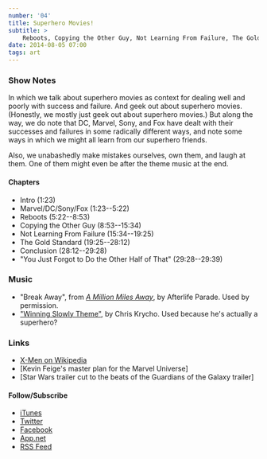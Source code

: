 ```yaml
---
number: '04'
title: Superhero Movies!
subtitle: >
    Reboots, Copying the Other Guy, Not Learning From Failure, The Gold Standard
date: 2014-08-05 07:00
tags: art
---
```


### Show Notes

In which we talk about superhero movies as context for dealing well and poorly
with success and failure. And geek out about superhero movies. (Honestly, we
mostly just geek out about superhero movies.) But along the way, we do note that
DC, Marvel, Sony, and Fox have dealt with their successes and failures in some
radically different ways, and note some ways in which we might all learn from
our superhero friends.

Also, we unabashedly make mistakes ourselves, own them, and laugh at them. One
of them might even be after the theme music at the end.

#### Chapters

  - Intro (1:23)
  - Marvel/DC/Sony/Fox (1:23--5:22)
  - Reboots (5:22--8:53)
  - Copying the Other Guy (8:53--15:34)
  - Not Learning From Failure (15:34--19:25)
  - The Gold Standard (19:25--28:12)
  - Conclusion (28:12--29:28)
  - "You Just Forgot to Do the Other Half of That" (29:28--29:39)

### Music

  - "Break Away", from [_A Million Miles Away_], by Afterlife Parade. Used by
    permission.
  - ["Winning Slowly Theme"], by Chris Krycho. Used because he's actually a
    superhero?

[_A Million Miles Away_]: //afterlifeparade.bandcamp.com/album/a-million-miles-away
["Winning Slowly Theme"]: //soundcloud.com/chriskrycho/winning-slowly

### Links

  - [X-Men on Wikipedia][xmen]
  - [Kevin Feige's master plan for the Marvel Universe]
  - [Star Wars trailer cut to the beats of the Guardians of the Galaxy trailer]

[xmen]: //en.wikipedia.org/wiki/X-Men_(film_series)
[master plan]: //www.wired.com/2013/08/kevin-feige-marvel-dc-movies/all/
[sw]: //www.youtube.com/watch?v=TLyNMSkTiGg

#### Follow/Subscribe

  - [iTunes](//itunes.apple.com/us/podcast/winning-slowly/id807603957?mt=2)
  - [Twitter](//www.twitter.com/winningslowly)
  - [Facebook](//www.facebook.com/winningslowlypodcast)
  - [App.net](//alpha.app.net/winningslowly)
  - [RSS Feed](//www.winningslowly.org/feed.xml)
